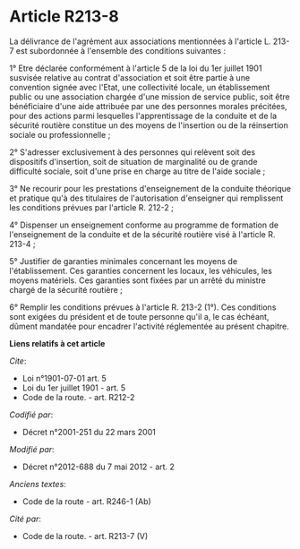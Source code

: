 # Article R213-8

La délivrance de l'agrément aux associations mentionnées à l'article L. 213-7 est subordonnée à l'ensemble des conditions
suivantes : 

1° Etre déclarée conformément à l'article 5 de la loi du 1er juillet 1901 susvisée relative au contrat d'association et soit
être partie à une convention signée avec l'Etat, une collectivité locale, un établissement public ou une association chargée
d'une mission de service public, soit être bénéficiaire d'une aide attribuée par une des personnes morales précitées, pour
des actions parmi lesquelles l'apprentissage de la conduite et de la sécurité routière constitue un des moyens de l'insertion
ou de la réinsertion sociale ou professionnelle ; 

2° S'adresser exclusivement à des personnes qui relèvent soit des dispositifs d'insertion, soit de situation de marginalité
ou de grande difficulté sociale, soit d'une prise en charge au titre de l'aide sociale ; 

3° Ne recourir pour les prestations d'enseignement de la conduite théorique et pratique qu'à des titulaires de l'autorisation
d'enseigner qui remplissent les conditions prévues par l'article R. 212-2 ; 

4° Dispenser un enseignement conforme au programme de formation de l'enseignement de la conduite et de la sécurité routière
visé à l'article R. 213-4 ; 

5° Justifier de garanties minimales concernant les moyens de l'établissement. Ces garanties concernent les locaux, les
véhicules, les moyens matériels. Ces garanties sont fixées par un arrêté du   ministre chargé de la sécurité routière ; 

6° Remplir les conditions prévues à l'article R. 213-2 (1°). Ces conditions sont exigées du président et de toute personne
qu'il a, le cas échéant, dûment mandatée pour encadrer l'activité réglementée au présent chapitre.

**Liens relatifs à cet article**

_Cite_:

  - Loi n°1901-07-01 art. 5
  - Loi du 1er juillet 1901 - art. 5
  - Code de la route. - art. R212-2

_Codifié par_:

  - Décret n°2001-251 du 22 mars 2001

_Modifié par_:

  - Décret n°2012-688 du 7 mai 2012 - art. 2

_Anciens textes_:

  - Code de la route - art. R246-1 (Ab)

_Cité par_:

  - Code de la route. - art. R213-7 (V)
